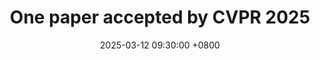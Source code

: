 ---
layout: post
title:  "One paper accepted by CVPR 2025"
date:   2025-03-12 09:30:00 +0800
excerpt: "<a href='https://github.com/NJUVISION/RENO'>RENO: Real-time Neural Compression for 3D LiDAR Point Clouds</a>"
categories: [academic]
---